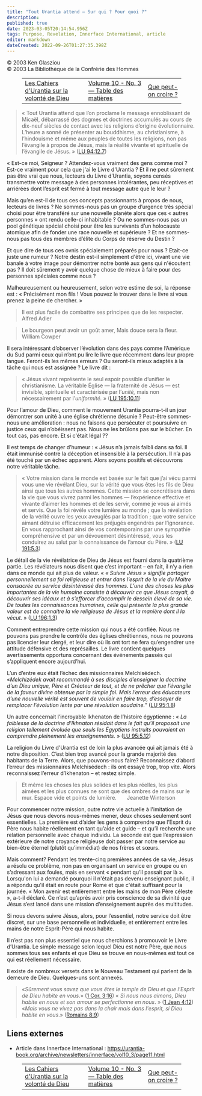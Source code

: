 ```yaml
---
title: "Tout Urantia attend – Sur qui ? Pour quoi ?"
description: 
published: true
date: 2023-03-05T20:14:54.956Z
tags: Purpose, Revelation, Innerface International, article
editor: markdown
dateCreated: 2022-09-26T01:27:35.398Z
---
```


<p class="v-card v-sheet theme--light gray lighten-3 px-2">© 2003 Ken Glasziou<br>© 2003 La Bibliothèque de la Confrérie des Hommes</p>
<figure class="table chapter-navigator">
  <table>
    <tbody>
      <tr>
        <td>
        <a href="/fr/article/Ken_Glasziou/The_Urantia_Papers_on_the_Will_of_God">
          <span class="mdi mdi-arrow-left-drop-circle"></span><span class="pl-2">Les Cahiers d'Urantia sur la volonté de Dieu</span>
        </a>
        </td>
        <td>
        <a href="/fr/index/articles_innerface#volume-10-no-3">
          <span class="mdi mdi-book-open-variant"></span><span class="pl-2">Volume 10 - No. 3 — Table des matières</span>
        </a>
        </td>
        <td>
        <a href="/fr/article/Ken_Glasziou/What_can_one_believe">
          <span class="pr-2">Que peut-on croire ?</span><span class="mdi mdi-arrow-right-drop-circle"></span>
        </a>
        </td>
      </tr>
    </tbody>
  </table>
</figure>



> « Tout Urantia attend que l’on proclame le message ennoblissant de Micaël, débarrassé des dogmes et doctrines accumulés au cours de dix-neuf siècles de contact avec les religions d’origine évolutionnaire. L’heure a sonné de présenter au bouddhisme, au christianisme, à l’hindouisme et même aux peuples de toutes les religions, non pas l’évangile à propos de Jésus, mais la réalité vivante et spirituelle de l’évangile de Jésus. » (<a id="a13_433"></a>[LU 94:12.7](/fr/The_Urantia_Book/94#p12_7))

« Est-ce moi, Seigneur ? Attendez-vous vraiment des gens comme moi ? Est-ce vraiment pour cela que j'ai le Livre d'Urantia ? Et il ne peut sûrement pas être vrai que nous, lecteurs du Livre d’Urantia, soyons censés transmettre votre message à des personnes intolérantes, peu réceptives et arriérées dont l’esprit est fermé à tout message autre que le leur ?

Mais qu’en est-il de tous ces concepts passionnants à propos de nous, lecteurs de livres ? Ne sommes-nous pas un groupe d’urgence très spécial choisi pour être transféré sur une nouvelle planète alors que ces « autres personnes » ont rendu celle-ci inhabitable ? Ou ne sommes-nous pas un pool génétique spécial choisi pour être les survivants d’un holocauste atomique afin de fonder une race nouvelle et supérieure ? Et ne sommes-nous pas tous des membres d’élite du Corps de réserve du Destin ?

Et que dire de tous ces ovnis spécialement préparés pour nous ? Etait-ce juste une rumeur ? Notre destin est-il simplement d'être ici, vivant une vie banale à votre image pour démontrer notre bonté aux gens qui n'écoutent pas ? Il doit sûrement y avoir quelque chose de mieux à faire pour des personnes spéciales comme nous ?

Malheureusement ou heureusement, selon votre estime de soi, la réponse est : « Précisément mon fils ! Vous pouvez le trouver dans le livre si vous prenez la peine de chercher. »

> Il est plus facile de combattre ses principes que de les respecter.
> &nbsp; &nbsp; &nbsp; Alfred Adler

> Le bourgeon peut avoir un goût amer,
> Mais douce sera la fleur.
> &nbsp; &nbsp; &nbsp; William Cowper

Il sera intéressant d’observer l’évolution dans des pays comme l’Amérique du Sud parmi ceux qui n’ont pu lire le livre que récemment dans leur propre langue. Feront-ils les mêmes erreurs ? Ou seront-ils mieux adaptés à la tâche qui nous est assignée ? Le livre dit :

> « Jésus vivant représente le seul espoir possible d’unifier le christianisme. La véritable Église — la fraternité de Jésus — est invisible, spirituelle et caractérisée par l’*unité,* mais non nécessairement par l’*uniformité.* » (<a id="a32_232"></a>[LU 195:10.11](/fr/The_Urantia_Book/195#p10_11))

Pour l’amour de Dieu, comment le mouvement Urantia pourra-t-il un jour démontrer son unité à une église chrétienne désunie ? Peut-être sommes-nous une amélioration : nous ne faisons que persécuter et poursuivre en justice ceux qui n’obéissent pas. Nous ne les brûlons pas sur le bûcher. En tout cas, pas encore. Et si c'était légal ??

Il est temps de changer d’humeur : « Jésus n’a jamais faibli dans sa foi. Il était immunisé contre la déception et insensible à la persécution. Il n’a pas été touché par un échec apparent. Alors soyons positifs et découvrons notre véritable tâche.

> « Votre mission dans le monde est basée sur le fait que j’ai vécu parmi vous une vie révélant Dieu, sur la vérité que vous êtes les fils de Dieu ainsi que tous les autres hommes. Cette mission se concrétisera dans la vie que vous vivrez parmi les hommes — l’expérience effective et vivante d’aimer les hommes et de les servir, comme je vous ai aimés et servis. Que la foi révèle votre lumière au monde ; que la révélation de la vérité ouvre les yeux aveuglés par la tradition ; que votre service aimant détruise efficacement les préjugés engendrés par l’ignorance. En vous rapprochant ainsi de vos contemporains par une sympathie compréhensive et par un dévouement désintéressé, vous les conduirez au salut par la connaissance de l’amour du Père. » (<a id="a38_752"></a>[LU 191:5.3](/fr/The_Urantia_Book/191#p5_3))

Le détail de la vie révélatrice de Dieu de Jésus est fourni dans la quatrième partie. Les révélateurs nous disent que c’est important – en fait, il n’y a rien dans ce monde qui ait plus de valeur. « _« Suivre Jésus » signifie partager personnellement sa foi religieuse et entrer dans l’esprit de la vie du Maitre consacrée au service désintéressé des hommes. L’une des choses les plus importantes de la vie humaine consiste à découvrir ce que Jésus croyait, à découvrir ses idéaux et à s’efforcer d’accomplir le dessein élevé de sa vie. De toutes les connaissances humaines, celle qui présente la plus grande valeur est de connaitre la vie religieuse de Jésus et la manière dont il la vécut._ » (<a id="a40_696"></a>[LU 196:1.3](/fr/The_Urantia_Book/196#p1_3))

Comment entreprendre cette mission qui nous a été confiée. Nous ne pouvons pas prendre le contrôle des églises chrétiennes, nous ne pouvons pas licencier leur clergé, et leur dire où ils ont tort ne fera qu’engendrer une attitude défensive et des représailles. Le livre contient quelques avertissements opportuns concernant des événements passés qui s’appliquent encore aujourd’hui.

L’un d’entre eux était l’échec des missionnaires Melchisédech. «_Melchizédek avait recommandé à ses disciples d’enseigner la doctrine d’un Dieu unique, Père et Créateur de tout, et de ne prêcher que l’évangile de la faveur divine obtenue par la simple foi. Mais l’erreur des éducateurs d’une nouvelle vérité est souvent de vouloir en faire trop, d’essayer de remplacer l’évolution lente par une révolution soudaine._” (<a id="a44_419"></a>[LU 95:1.8](/fr/The_Urantia_Book/95#p1_8))

Un autre concernait l’incroyable Ikhenaton de l’histoire égyptienne : « _La faiblesse de la doctrine d’Ikhnaton résidait dans le fait qu’il proposait une religion tellement évoluée que seuls les Égyptiens instruits pouvaient en comprendre pleinement les enseignements._ » (<a id="a46_273"></a>[LU 95:5.12](/fr/The_Urantia_Book/95#p5_12))

La religion du Livre d'Urantia est de loin la plus avancée qui ait jamais été à notre disposition. C’est bien trop avancé pour la grande majorité des habitants de la Terre. Alors, que pouvons-nous faire? Reconnaissez d’abord l’erreur des missionnaires Melchisédech : ils ont essayé trop, trop vite. Alors reconnaissez l’erreur d’Ikhenaton – et restez simple.

> Et même les choses les plus solides et les plus réelles, les plus aimées et les plus connues ne sont que des ombres de mains sur le mur. Espace vide et points de lumière.
> &nbsp; &nbsp; &nbsp; Jeanette Winterson

Pour commencer notre mission, outre notre vie actuelle à l'imitation de Jésus que nous devons nous-mêmes mener, deux choses seulement sont essentielles. La première est d’aider les gens à comprendre que l’Esprit du Père nous habite réellement en tant qu’aide et guide – et qu’il recherche une relation personnelle avec chaque individu. La seconde est que l’expression extérieure de notre croyance religieuse doit passer par notre service au bien-être éternel (plutôt qu’immédiat) de nos frères et sœurs.

Mais comment? Pendant les trente-cinq premières années de sa vie, Jésus a résolu ce problème, non pas en organisant un service en groupe ou en s’adressant aux foules, mais en servant « pendant qu’il passait par là ». Lorsqu'on lui a demandé pourquoi il n'était pas devenu enseignant public, il a répondu qu'il était en route pour Rome et que c'était suffisant pour la journée. « Mon avenir est entièrement entre les mains de mon Père céleste », a-t-il déclaré. Ce n’est qu’après avoir pris conscience de sa divinité que Jésus s’est lancé dans une mission d’enseignement auprès des multitudes.

Si nous devons suivre Jésus, alors, pour l’essentiel, notre service doit être discret, sur une base personnelle et individuelle, et entièrement entre les mains de notre Esprit-Père qui nous habite.

Il n’est pas non plus essentiel que nous cherchions à promouvoir le Livre d’Urantia. Le simple message selon lequel Dieu est notre Père, que nous sommes tous ses enfants et que Dieu se trouve en nous-mêmes est tout ce qui est réellement nécessaire.

Il existe de nombreux versets dans le Nouveau Testament qui parlent de la demeure de Dieu. Quelques-uns sont annexés.

> «_Sûrement vous savez que vous êtes le temple de Dieu et que l'Esprit de Dieu habite en vous._» ([1 Cor. 3:16](/fr/Bible/1_Corinthians/3#v16))
> « _Si nous nous aimons, Dieu habite en nous et son amour se perfectionne en nous_. » ([1 Jean 4:12](/fr/Bible/1_John/4#v12))
> «_Mais vous ne vivez pas dans la chair mais dans l'esprit, si Dieu habite en vous_.» ([Romains 8:9](/fr/Bible/Romans/8#v9))

## Liens externes

- Article dans Innerface International : https://urantia-book.org/archive/newsletters/innerface/vol10_3/page11.html





<figure class="table chapter-navigator">
  <table>
    <tbody>
      <tr>
        <td>
        <a href="/fr/article/Ken_Glasziou/The_Urantia_Papers_on_the_Will_of_God">
          <span class="mdi mdi-arrow-left-drop-circle"></span><span class="pl-2">Les Cahiers d'Urantia sur la volonté de Dieu</span>
        </a>
        </td>
        <td>
        <a href="/fr/index/articles_innerface#volume-10-no-3">
          <span class="mdi mdi-book-open-variant"></span><span class="pl-2">Volume 10 - No. 3 — Table des matières</span>
        </a>
        </td>
        <td>
        <a href="/fr/article/Ken_Glasziou/What_can_one_believe">
          <span class="pr-2">Que peut-on croire ?</span><span class="mdi mdi-arrow-right-drop-circle"></span>
        </a>
        </td>
      </tr>
    </tbody>
  </table>
</figure>
